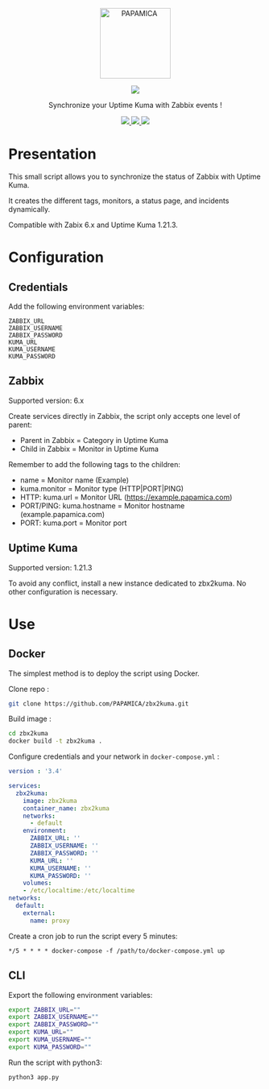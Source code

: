 <p align="center">
  <a href="https://papamica.com">
    <img src="https://img.papamica.com/logo/papamica.png" width="140px" alt="PAPAMICA" />
  </a>
</p>

<p align="center">
  <a href="#"><img src="https://readme-typing-svg.herokuapp.com?center=true&vCenter=true&lines=zbx2kuma;"></a>
</p>
<p align="center">
    Synchronize your Uptime Kuma with Zabbix events !
</p>
<p align="center">
    <a href="#"><img src="https://img.shields.io/badge/python-%233570A0.svg?style=for-the-badge&logo=python&logoColor=FFE05D"> </a>
    <a href="https://www.docker.com/"><img src="https://img.shields.io/badge/docker-%232496ED.svg?style=for-the-badge&logo=docker&logoColor=white"> </a>
    <a href="#"><img src="https://img.shields.io/badge/zabbix-%23CC2936.svg?style=for-the-badge&logo=Zotero&logoColor=white"> </a>
    <br />
</p>

# Presentation
This small script allows you to synchronize the status of Zabbix with Uptime Kuma.

It creates the different tags, monitors, a status page, and incidents dynamically.

Compatible with Zabix 6.x and Uptime Kuma 1.21.3.


# Configuration
## Credentials
Add the following environment variables:
```
ZABBIX_URL
ZABBIX_USERNAME
ZABBIX_PASSWORD
KUMA_URL
KUMA_USERNAME
KUMA_PASSWORD
```

## Zabbix
Supported version: 6.x

Create services directly in Zabbix, the script only accepts one level of parent:
 - Parent in Zabbix = Category in Uptime Kuma
 - Child in Zabbix = Monitor in Uptime Kuma

Remember to add the following tags to the children:
 - name = Monitor name (Example)
 - kuma.monitor = Monitor type (HTTP|PORT|PING)
 - HTTP: kuma.url = Monitor URL (https://example.papamica.com)
 - PORT/PING: kuma.hostname = Monitor hostname (example.papamica.com)
 - PORT: kuma.port = Monitor port
 
## Uptime Kuma
Supported version: 1.21.3

To avoid any conflict, install a new instance dedicated to zbx2kuma.
No other configuration is necessary.


# Use

## Docker
The simplest method is to deploy the script using Docker.

Clone repo :
```bash
git clone https://github.com/PAPAMICA/zbx2kuma.git
```
Build image :
```bash
cd zbx2kuma
docker build -t zbx2kuma .
```
Configure credentials and your network in `docker-compose.yml` :
```yaml
version : '3.4'

services:
  zbx2kuma:
    image: zbx2kuma
    container_name: zbx2kuma
    networks:
      - default
    environment:
      ZABBIX_URL: ''
      ZABBIX_USERNAME: ''
      ZABBIX_PASSWORD: ''
      KUMA_URL: ''
      KUMA_USERNAME: ''
      KUMA_PASSWORD: ''
    volumes:
    - /etc/localtime:/etc/localtime
networks:
  default:
    external:
      name: proxy
```
Create a cron job to run the script every 5 minutes:
```
*/5 * * * * docker-compose -f /path/to/docker-compose.yml up
```

## CLI
Export the following environment variables:
```bash
export ZABBIX_URL=""
export ZABBIX_USERNAME=""
export ZABBIX_PASSWORD=""
export KUMA_URL=""
export KUMA_USERNAME=""
export KUMA_PASSWORD=""
```
Run the script with python3:
```
python3 app.py
```